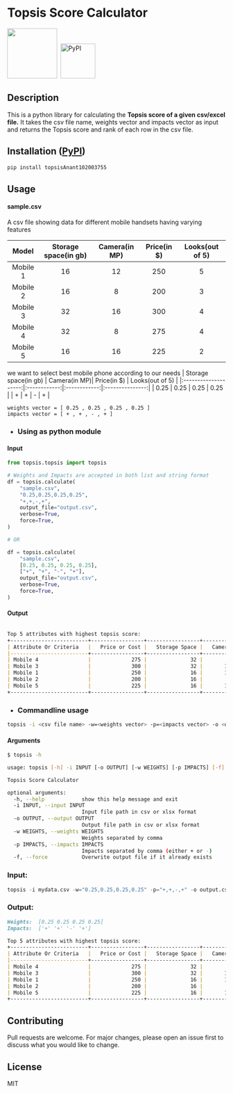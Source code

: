 # Topsis Score Calculator

<div>
<a href = "https://pepy.tech/project/topsisanant102003755/"><img src = "https://static.pepy.tech/personalized-badge/topsisanant102003755?period=total&units=international_system&left_color=black&right_color=orange&left_text=Downloads" width = 115/></a>&nbsp;
<img alt="PyPI" src="https://img.shields.io/pypi/v/topsisanant102003755" width = 80>
</div>

## Description
This is a python library for calculating the **Topsis score of a given csv/excel file.** It takes the csv file name, weights vector and impacts vector as input and returns the Topsis score and rank of each row in the csv file.

## Installation ([PyPI](https://pypi.org/project/topsisAnant102003755/))
    
```sh
pip install topsisAnant102003755
```


## Usage

#### sample.csv

A csv file showing data for different mobile handsets having varying features

| Model  | Storage space(in gb) | Camera(in MP)| Price(in $)  | Looks(out of 5) |
| :----: |:--------------------:|:------------:|:------------:|:---------------:|
| Mobile 1 | 16 | 12 | 250 | 5 |
| Mobile 2 | 16 | 8  | 200 | 3 |
| Mobile 3 | 32 | 16 | 300 | 4 |
| Mobile 4 | 32 | 8  | 275 | 4 |
| Mobile 5 | 16 | 16 | 225 | 2 |

we want to select best mobile phone according to our needs
| Storage space(in gb) | Camera(in MP)| Price(in $)  | Looks(out of 5) |
|:--------------------:|:------------:|:------------:|:---------------:|
| 0.25 | 0.25 | 0.25 | 0.25 |
| + | + | - | + |


```
weights vector = [ 0.25 , 0.25 , 0.25 , 0.25 ]
impacts vector = [ + , + , - , + ]
```

* ### Using as python module

#### Input
```python
from topsis.topsis import topsis

# Weights and Impacts are accepted in both list and string format
df = topsis.calculate(
    "sample.csv",
    "0.25,0.25,0.25,0.25",
    "+,+,-,+",
    output_file="output.csv",
    verbose=True,
    force=True,
)

# OR

df = topsis.calculate(
    "sample.csv",
    [0.25, 0.25, 0.25, 0.25],
    ["+", "+", "-", "+"],
    output_file="output.csv",
    verbose=True,
    force=True,
)

```

#### Output
```md

Top 5 attributes with highest topsis score:
+-------------------------+-----------------+-----------------+----------+---------+----------------+--------+
| Attribute Or Criteria   |   Price or Cost |   Storage Space |   Camera |   Looks |   Topsis Score |   Rank |
|-------------------------+-----------------+-----------------+----------+---------+----------------+--------|
| Mobile 4                |             275 |              32 |        8 |       4 |         0.796  |      1 |
| Mobile 3                |             300 |              32 |       16 |       4 |         0.5776 |      2 |
| Mobile 1                |             250 |              16 |       12 |       5 |         0.5343 |      3 |
| Mobile 2                |             200 |              16 |        8 |       3 |         0.4224 |      4 |
| Mobile 5                |             225 |              16 |       16 |       2 |         0.0727 |      5 |
+-------------------------+-----------------+-----------------+----------+---------+----------------+--------+

```

* ### Commandline usage

```bash
topsis -i <csv file name> -w=<weights vector> -p=<impacts vector> -o <output file name> -f
```

#### Arguments
```sh
$ topsis -h

usage: topsis [-h] -i INPUT [-o OUTPUT] [-w WEIGHTS] [-p IMPACTS] [-f]

Topsis Score Calculator

optional arguments:
  -h, --help            show this help message and exit
  -i INPUT, --input INPUT
                        Input file path in csv or xlsx format
  -o OUTPUT, --output OUTPUT
                        Output file path in csv or xlsx format
  -w WEIGHTS, --weights WEIGHTS
                        Weights separated by comma
  -p IMPACTS, --impacts IMPACTS
                        Impacts separated by comma (either + or -)
  -f, --force           Overwrite output file if it already exists
```

### Input:

```python
topsis -i mydata.csv -w="0.25,0.25,0.25,0.25" -p="+,+,-,+" -o output.csv -f
```
   


### Output:
```md
Weights:  [0.25 0.25 0.25 0.25]
Impacts:  ['+' '+' '-' '+']

Top 5 attributes with highest topsis score:
+-------------------------+-----------------+-----------------+----------+---------+----------------+--------+
| Attribute Or Criteria   |   Price or Cost |   Storage Space |   Camera |   Looks |   Topsis Score |   Rank |
|-------------------------+-----------------+-----------------+----------+---------+----------------+--------|
| Mobile 4                |             275 |              32 |        8 |       4 |         0.796  |      1 |
| Mobile 3                |             300 |              32 |       16 |       4 |         0.5776 |      2 |
| Mobile 1                |             250 |              16 |       12 |       5 |         0.5343 |      3 |
| Mobile 2                |             200 |              16 |        8 |       3 |         0.4224 |      4 |
| Mobile 5                |             225 |              16 |       16 |       2 |         0.0727 |      5 |
+-------------------------+-----------------+-----------------+----------+---------+----------------+--------+

``` 


## Contributing
Pull requests are welcome. For major changes, please open an issue first to discuss what you would like to change.

## License
MIT
